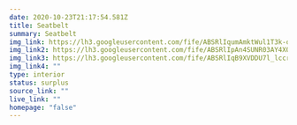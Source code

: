 ```yaml
---
date: 2020-10-23T21:17:54.581Z
title: Seatbelt
summary: Seatbelt
img_link: https://lh3.googleusercontent.com/fife/ABSRlIqumAmktWul1T3k-oYQ3PJl_7Crn_jU8XaKj-nNXZQvozvTG2zWkXhY_bW5PhCon8q8PQeHaupP5ZT0fzxrM1YqbFfjGSBw11pUTVpHtNP7u5YBv_ZmRBbCnwBs6uRq9BTN3MbJ4ioV50_9jWEMQ2coTKcowus9CkF9zZvoDkNFX_QpPXbPCgFCUqD097XA7WiYVIwHcgWMBxqixOqVNSoBQOpTDm548zshQMNCf3hXoo-uj36HUxt2GoBtHpio8Ae7m101KL1iAqPtAeJxtXVw1jsJnRpe4XhED8f61YstshmUzstNobZvAp9wn-vooOVuQIcszY3Awt_KIlztSHO6RlycF_H-pDz1QuRJz5kVSJPPcgw_uzXcZeqmKjw968RJGYrm80z0GrSKNpqFy57a_sg4Ikm7O29S97IOOLQuW0Mf7f3sFrmeVe5IaK8ihjmaRY1VvimWJ2DWu3cyh9RIhVPtS_8RtCsSt1wxBQL8GpCWojUgAeEwTuCNruLr6N_7FH1J51IQRhXaOax9SYLvbV-YQsHuoCZVV2hBi_KbUFoFcR21R9x38KQqQ7JQtktyBBNmWzbYSB18hkIUAPv53MrPel-PZyAbr2cVH4iZa9Nc-mIE7aD2YM969mljNhG_MDkHypGIAnq1HlGVVExQmKdIxsGQGOis2zjui4fkNI-5VBucHFFslVPcSz7Rgj9nK2bvxgr7yCAfvVfLl-NXK9bvXGBkgQ=w738-h650-ft
img_link2: https://lh3.googleusercontent.com/fife/ABSRlIpAn4SUNR03AY4XQYS-20lGc5ByeOw2ghULSQE2OUr2UlqxLYjrvAO1yzttNrqgtTWqWUogCwLEJ4DRwDhe_LZe8btSZrn_nhGnJvf5jTGmNoOXptncUzY3icVhXgxfVw5F8l96kTqLlFMp-paAAT_ooCAFIORPfroapsXmqtbuNt2JSZl3UWgsdGoEWukq9Mhj4h8SgWzeM1QNGThnroGCU3zRYEH7fjHPAbqNDLfeVmJdZuZgfVisj5Sm2gOOwqMRKM42APyxDeQkBSl7lP7dJrEJf5BNSaWUcyeFhoXOtHDaiOI8uHg9XpEkpcL4GubXkRCipQ9QWchwcrzOcuWAuW4CGH0a5WPyq_id5s2eLbX2v14vQB10-eZOA1pXZ_hF_ikCv9jBITp2KuZUa02_atBRTtV7uKLltjOAKtYLHlXOp_w3LqcQUg3GzUFT7_45tkkCO3gUtsymwyEygc1oqeLEL6HJZANtVcYgx04rHbTSnqkmSFppMYCGBogaUrOtPeO4NXvB6xB6_wv0IPMV0BcKw0-9QgAK0p64saxyqSMCofi1TaqbpsCJjrkRRF3IrHbAAo3OEIrNyWfSq1bkDpaawJoXzEnHv3Hk8qyQ9vD5QfQdq1iUEKzUkQixPn24oLbK1dttAqSjsK-XJNEdkBy87hvHIve0X5AD1QW35Uiwn7eyVeVjEV-PNnwMUT7fjR_6fle9b6FRDebtWMuyShPhZvcbpQ=w738-h650-ft
img_link3: https://lh3.googleusercontent.com/fife/ABSRlIqB9XVDDU7l_lccruR45WZt4yZv29Ig8R0SFKLqaXICPRtljmGBVejILGwKUHjhwR5_LEGNnJFmg4_Rdc43Db6NvRISpzefm8v0xGcq2iAqFq4orYojE0qWfA21MkU7hzyt5L4Jy4MNe_QV8hs6mL6Wguhwnmql1ySBrvHzqGHndG0EOtReXuRogSWTVU9GnRxkJcgZB5VuO6zsh60oE_3LDcH4MfEN_eoiWo54hz9bDT3PRNr5SwQBVfRH33_hWtUyO8Sl1wYRp8iHPgdTMCDD_NnDMUcRHAX_CrZHOlZr-k5JIizx2Zocuq-n0iPBft6XbVhs1WThLo_4ty8XmyE4huDmbj2JWz6hrGFsU8n-0jLlz5MPq-4bIIzCU03XqqWNMGMPH0TOaQAWjIn6EffKX5htgJthHmI2QItckvqfBifDxg5qGHlDx3zGnAPF8xhx4vFzvfCOlqlWenjKsjWb6VGUJ8YZRUyaneniRWi1ifpGrvxo3jMgzEHH0hYN5Du3RLsOF4NEzfK0Zbfx8-vzZnlsSwLIM4rktF3sDkD5FCmtKeMorfI6L3MGUYKoFazmwDMhvVcFp8nrzXj7G03cU30a5IK-I9lb5HaPfrpD8irCJmDlTtaC6wth-rj6BBn0qq1-yOrcdigtK-C1062iWVSgJWSNph61mqf5onnkwUnK3FFL93lKHpQXelR7ifPVu-EpU0Hw82fKuEQmlMsuFYl2JRmKLA=w738-h650-ft
img_link4: ""
type: interior
status: surplus
source_link: ""
live_link: ""
homepage: "false"
---
```

